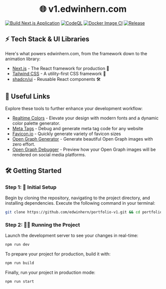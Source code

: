 <h1 align="center">
  🌐 v1.edwinhern.com
</h1>

[![Build Next.js Application](https://github.com/edwinhern/portfolio-v1/actions/workflows/build.yml/badge.svg?branch=develop)](https://github.com/edwinhern/portfolio-v1/actions/workflows/build.yml)
[![CodeQL](https://github.com/edwinhern/portfolio-v1/actions/workflows/github-code-scanning/codeql/badge.svg?branch=develop)](https://github.com/edwinhern/portfolio-v1/actions/workflows/github-code-scanning/codeql)
[![Docker Image CI](https://github.com/edwinhern/portfolio-v1/actions/workflows/docker-image.yml/badge.svg?branch=develop)](https://github.com/edwinhern/portfolio-v1/actions/workflows/docker-image.yml)
[![Release](https://github.com/edwinhern/portfolio-v1/actions/workflows/release.yml/badge.svg?branch=develop)](https://github.com/edwinhern/portfolio-v1/actions/workflows/release.yml)

## ⚡ Tech Stack & UI Libraries

Here's what powers edwinhern.com, from the framework down to the animation library:

- [Next.js](https://www.nextjs.org/) - The React framework for production 🚀
- [Tailwind CSS](https://tailwindcss.com/) - A utility-first CSS framework 🎨
- [shadcn/ui](https://ui.shadcn.com/) - Reusable React components 🛠

## 🌟 Useful Links

Explore these tools to further enhance your development workflow:

- [Realtime Colors](https://www.realtimecolors.com) - Elevate your design with modern fonts and a dynamic color palette generator.
- [Meta Tags](https://metatags.io) - Debug and generate meta tag code for any website
- [Favicon.io](https://favicon.io/favicon-converter/) - Quickly generate variety of favicon sizes
- [Open Graph Generator](https://imgsrc.io/) - Generate beautiful Open Graph images with zero effort.
- [Open Graph Debugger](https://imgsrc.io/tools/open-graph-debugger) - Preview how your Open Graph images will be rendered on social media platforms.

## 🛠️ Getting Started

### Step 1: 🚀 Initial Setup

Begin by cloning the repository, navigating to the project directory, and installing dependencies. Execute the following command in your terminal:

```bash
git clone https://github.com/edwinhern/portfolio-v1.git && cd portfolio-v1 && npm ci
```

### Step 2: 🏃‍♂️ Running the Project

Launch the development server to see your changes in real-time:

```bash
npm run dev
```

To prepare your project for production, build it with:

```bash
npm run build
```

Finally, run your project in production mode:

```bash
npm run start
```
